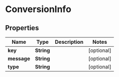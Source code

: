 # ConversionInfo

## Properties
Name | Type | Description | Notes
------------ | ------------- | ------------- | -------------
**key** | **String** |  |  [optional]
**message** | **String** |  |  [optional]
**type** | **String** |  |  [optional]
